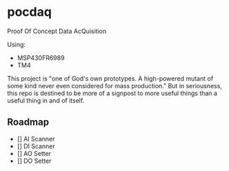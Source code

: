 # pocdaq
 Proof Of Concept Data AcQuisition

 Using:
 - MSP430FR6989
 - TM4

 This project is "one of God's own prototypes. A high-powered mutant of some kind never even considered for mass production." But in seriousness, this repo is destined to be more of a signpost to more useful things than a useful thing in and of itself.

## Roadmap

- [] AI Scanner
- [] DI Scanner
- [] AO Setter
- [] DO Setter

